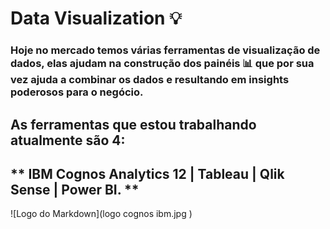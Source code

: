 # Data Visualization 💡
### Hoje no mercado temos várias ferramentas de visualização de dados, elas ajudam na construção dos painéis 📊 que por sua vez ajuda a combinar os dados e resultando em insights poderosos para o negócio.
## As ferramentas que estou trabalhando atualmente são 4: 
## ** IBM Cognos Analytics 12 | Tableau | Qlik Sense | Power BI. **

![Logo do Markdown](logo cognos ibm.jpg )
